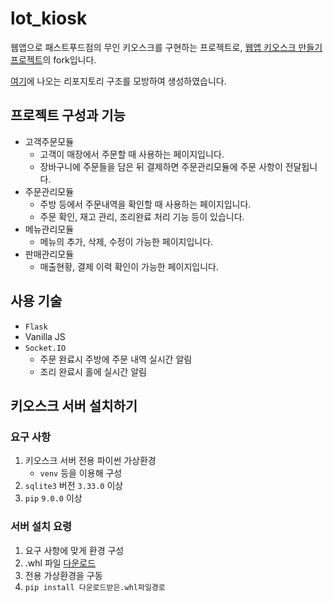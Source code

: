 # lot_kiosk
웹앱으로 패스트푸드점의 무인 키오스크를 구현하는 프로젝트로,
[웹앱 키오스크 만들기 프로젝트](https://github.com/joons5834/lot_kiosk)의 fork입니다.

[여기](https://flask.palletsprojects.com/en/1.1.x/tutorial/layout/)에 나오는 리포지토리 구조를 모방하여 생성하였습니다.

## 프로젝트 구성과 기능
 * 고객주문모듈
   * 고객이 매장에서 주문할 때 사용하는 페이지입니다.
   * 장바구니에 주문들을 담은 뒤 결제하면 주문관리모듈에 주문 사항이 전달됩니다.
 * 주문관리모듈
   * 주방 등에서 주문내역을 확인할 때 사용하는 페이지입니다.
   * 주문 확인, 재고 관리, 조리완료 처리 기능 등이 있습니다.
 * 메뉴관리모듈
   * 메뉴의 추가, 삭제, 수정이 가능한 페이지입니다.
 * 판매관리모듈
   * 매출현황, 결제 이력 확인이 가능한 페이지입니다.

## 사용 기술
* `Flask`
* Vanilla JS
* `Socket.IO`
  * 주문 완료시 주방에 주문 내역 실시간 알림
  * 조리 완료시 홀에 실시간 알림

[//]: # (todo: write getting started for users)

## 키오스크 서버 설치하기 
### 요구 사항
1. 키오스크 서버 전용 파이썬 가상환경
   * `venv` 등을 이용해 구성
1. `sqlite3` 버전 `3.33.0` 이상
1. `pip` `9.0.0` 이상

### 서버 설치 요령
1. 요구 사항에 맞게 환경 구성
1. .whl 파일 [다운로드](https://www.mediafire.com/file/lmornoboce6rzzx/kiosk-1.0.0-py3-none-any.whl/file)
1. 전용 가상환경을 구동
1. `pip install 다운로드받은.whl파일경로`

[//]: # (todo: write getting started for users)


